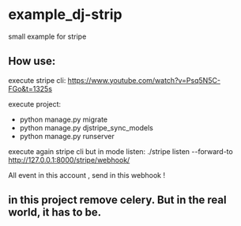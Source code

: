 # example_dj-strip
small example for stripe
## How use:

execute stripe cli: https://www.youtube.com/watch?v=Psq5N5C-FGo&t=1325s

execute project: 

* python manage.py migrate
* python manage.py djstripe_sync_models
* python manage.py runserver 

execute again stripe cli but in mode listen: ./stripe listen --forward-to http://127.0.0.1:8000/stripe/webhook/

All event in this account , send in this webhook !

## in this project remove celery. But in the real world, it has to be.

